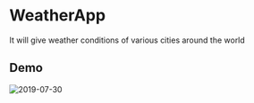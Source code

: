 # WeatherApp
It will give weather conditions of various cities around the world
## Demo ##

![2019-07-30](https://user-images.githubusercontent.com/40232447/62152983-425a0800-b321-11e9-910b-75c2956f43c8.png)
